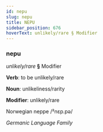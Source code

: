 ```yaml
---
id: nepu
slug: nepu
title: NEPU
sidebar_position: 676
hoverText: unlikely/rare § Modifier
---
```


### nepu

*unlikely/rare* **§** Modifier

**Verb**: to be unlikely/rare

**Noun**: unlikeliness/rarity

**Modifier**: unlikely/rare

Norwegian neppe /²nɛp.pə/

*Germanic Language Family*